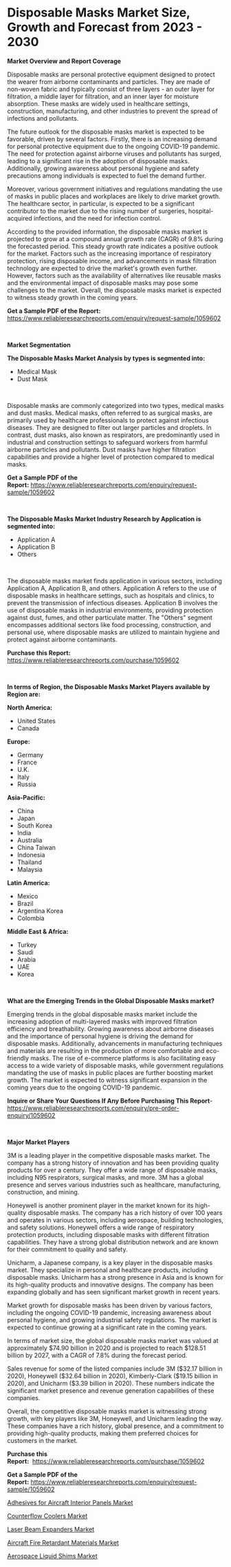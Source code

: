 <p><h1>Disposable Masks Market Size, Growth and Forecast from 2023 - 2030</h1></p><p><strong>Market Overview and Report Coverage</strong></p>
<p><p>Disposable masks are personal protective equipment designed to protect the wearer from airborne contaminants and particles. They are made of non-woven fabric and typically consist of three layers - an outer layer for filtration, a middle layer for filtration, and an inner layer for moisture absorption. These masks are widely used in healthcare settings, construction, manufacturing, and other industries to prevent the spread of infections and pollutants.</p><p>The future outlook for the disposable masks market is expected to be favorable, driven by several factors. Firstly, there is an increasing demand for personal protective equipment due to the ongoing COVID-19 pandemic. The need for protection against airborne viruses and pollutants has surged, leading to a significant rise in the adoption of disposable masks. Additionally, growing awareness about personal hygiene and safety precautions among individuals is expected to fuel the demand further.</p><p>Moreover, various government initiatives and regulations mandating the use of masks in public places and workplaces are likely to drive market growth. The healthcare sector, in particular, is expected to be a significant contributor to the market due to the rising number of surgeries, hospital-acquired infections, and the need for infection control.</p><p>According to the provided information, the disposable masks market is projected to grow at a compound annual growth rate (CAGR) of 9.8% during the forecasted period. This steady growth rate indicates a positive outlook for the market. Factors such as the increasing importance of respiratory protection, rising disposable income, and advancements in mask filtration technology are expected to drive the market's growth even further. However, factors such as the availability of alternatives like reusable masks and the environmental impact of disposable masks may pose some challenges to the market. Overall, the disposable masks market is expected to witness steady growth in the coming years.</p></p>
<p><strong>Get a Sample PDF of the Report:</strong> <a href="https://www.reliableresearchreports.com/enquiry/request-sample/1059602">https://www.reliableresearchreports.com/enquiry/request-sample/1059602</a></p>
<p>&nbsp;</p>
<p><strong>Market Segmentation</strong></p>
<p><strong>The Disposable Masks Market Analysis by types is segmented into:</strong></p>
<p><ul><li>Medical Mask</li><li>Dust Mask</li></ul></p>
<p>&nbsp;</p>
<p><p>Disposable masks are commonly categorized into two types, medical masks and dust masks. Medical masks, often referred to as surgical masks, are primarily used by healthcare professionals to protect against infectious diseases. They are designed to filter out larger particles and droplets. In contrast, dust masks, also known as respirators, are predominantly used in industrial and construction settings to safeguard workers from harmful airborne particles and pollutants. Dust masks have higher filtration capabilities and provide a higher level of protection compared to medical masks.</p></p>
<p><strong>Get a Sample PDF of the Report:</strong>&nbsp;<a href="https://www.reliableresearchreports.com/enquiry/request-sample/1059602">https://www.reliableresearchreports.com/enquiry/request-sample/1059602</a></p>
<p>&nbsp;</p>
<p><strong>The Disposable Masks Market Industry Research by Application is segmented into:</strong></p>
<p><ul><li>Application A</li><li>Application B</li><li>Others</li></ul></p>
<p>&nbsp;</p>
<p><p>The disposable masks market finds application in various sectors, including Application A, Application B, and others. Application A refers to the use of disposable masks in healthcare settings, such as hospitals and clinics, to prevent the transmission of infectious diseases. Application B involves the use of disposable masks in industrial environments, providing protection against dust, fumes, and other particulate matter. The "Others" segment encompasses additional sectors like food processing, construction, and personal use, where disposable masks are utilized to maintain hygiene and protect against airborne contaminants.</p></p>
<p><strong>Purchase this Report:</strong>&nbsp; <a href="https://www.reliableresearchreports.com/purchase/1059602">https://www.reliableresearchreports.com/purchase/1059602</a></p>
<p>&nbsp;</p>
<p><strong>In terms of Region, the Disposable Masks Market Players available by Region are:</strong></p>
<p>
    <p> <strong> North America: </strong>
        <ul>
            <li>United States</li>
            <li>Canada</li>
        </ul>
        </p> 
    <p> <strong> Europe: </strong>
        <ul>
            <li>Germany</li>
            <li>France</li>
            <li>U.K.</li>
            <li>Italy</li>
            <li>Russia</li>
        </ul>
        </p> 
    <p> <strong> Asia-Pacific: </strong>
        <ul>
            <li>China</li>
            <li>Japan</li>
            <li>South Korea</li>
            <li>India</li>
            <li>Australia</li>
            <li>China Taiwan</li>
            <li>Indonesia</li>
            <li>Thailand</li>
            <li>Malaysia</li>
        </ul>
        </p> 
    <p> <strong> Latin America: </strong>
        <ul>
            <li>Mexico</li>
            <li>Brazil</li>
            <li>Argentina Korea</li>
            <li>Colombia</li>
        </ul>
        </p> 
    <p> <strong> Middle East & Africa: </strong>
        <ul>
            <li>Turkey</li>
            <li>Saudi</li>
            <li>Arabia</li>
            <li>UAE</li>
            <li>Korea</li>
        </ul>
    </p>
    </p>
<p>&nbsp;</p>
<p><strong>What are the Emerging Trends in the Global Disposable Masks market?</strong></p>
<p><p>Emerging trends in the global disposable masks market include the increasing adoption of multi-layered masks with improved filtration efficiency and breathability. Growing awareness about airborne diseases and the importance of personal hygiene is driving the demand for disposable masks. Additionally, advancements in manufacturing techniques and materials are resulting in the production of more comfortable and eco-friendly masks. The rise of e-commerce platforms is also facilitating easy access to a wide variety of disposable masks, while government regulations mandating the use of masks in public places are further boosting market growth. The market is expected to witness significant expansion in the coming years due to the ongoing COVID-19 pandemic.</p></p>
<p><strong>Inquire or Share Your Questions If Any Before Purchasing This Report</strong>- <a href="https://www.reliableresearchreports.com/enquiry/pre-order-enquiry/1059602">https://www.reliableresearchreports.com/enquiry/pre-order-enquiry/1059602</a></p>
<p>&nbsp;</p>
<p><strong>Major Market Players</strong></p>
<p><p>3M is a leading player in the competitive disposable masks market. The company has a strong history of innovation and has been providing quality products for over a century. They offer a wide range of disposable masks, including N95 respirators, surgical masks, and more. 3M has a global presence and serves various industries such as healthcare, manufacturing, construction, and mining.</p><p>Honeywell is another prominent player in the market known for its high-quality disposable masks. The company has a rich history of over 100 years and operates in various sectors, including aerospace, building technologies, and safety solutions. Honeywell offers a wide range of respiratory protection products, including disposable masks with different filtration capabilities. They have a strong global distribution network and are known for their commitment to quality and safety.</p><p>Unicharm, a Japanese company, is a key player in the disposable masks market. They specialize in personal and healthcare products, including disposable masks. Unicharm has a strong presence in Asia and is known for its high-quality products and innovative designs. The company has been expanding globally and has seen significant market growth in recent years.</p><p>Market growth for disposable masks has been driven by various factors, including the ongoing COVID-19 pandemic, increasing awareness about personal hygiene, and growing industrial safety regulations. The market is expected to continue growing at a significant rate in the coming years.</p><p>In terms of market size, the global disposable masks market was valued at approximately $74.90 billion in 2020 and is projected to reach $128.51 billion by 2027, with a CAGR of 7.8% during the forecast period.</p><p>Sales revenue for some of the listed companies include 3M ($32.17 billion in 2020), Honeywell ($32.64 billion in 2020), Kimberly-Clark ($19.15 billion in 2020), and Unicharm ($3.39 billion in 2020). These numbers indicate the significant market presence and revenue generation capabilities of these companies.</p><p>Overall, the competitive disposable masks market is witnessing strong growth, with key players like 3M, Honeywell, and Unicharm leading the way. These companies have a rich history, global presence, and a commitment to providing high-quality products, making them preferred choices for customers in the market.</p></p>
<p><strong>Purchase this Report:</strong>&nbsp;&nbsp;<a href="https://www.reliableresearchreports.com/purchase/1059602">https://www.reliableresearchreports.com/purchase/1059602</a></p>
<p></p>
<p><strong>Get a Sample PDF of the Report:</strong>&nbsp;<a href="https://www.reliableresearchreports.com/enquiry/request-sample/1059602">https://www.reliableresearchreports.com/enquiry/request-sample/1059602</a></p>
<p><p><a href="https://www.linkedin.com/pulse/adhesives-aircraft-interior-panels-market-size-share-25vcc/">Adhesives for Aircraft Interior Panels Market</a></p><p><a href="https://medium.com/@malcomw102036/counterflow-coolers-market-size-growth-forecast-2023-2030-02acc97d1c3c">Counterflow Coolers Market</a></p><p><a href="https://medium.com/@peterm12562/laser-beam-expanders-market-size-growth-forecast-2023-2030-9a46323bad7c">Laser Beam Expanders Market</a></p><p><a href="https://www.linkedin.com/pulse/aircraft-fire-retardant-materials-market-challenges-opportunities-fxolc/">Aircraft Fire Retardant Materials Market</a></p><p><a href="https://www.linkedin.com/pulse/decoding-aerospace-liquid-shims-market-deep-dive-latest-trends-mdgee/">Aerospace Liquid Shims Market</a></p></p>